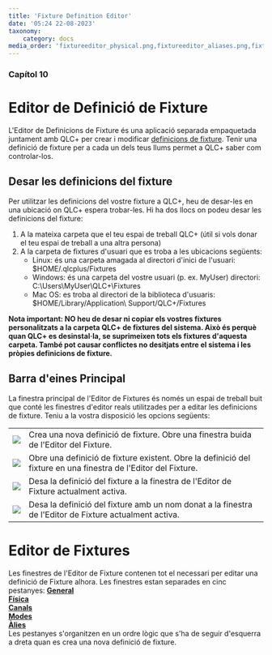 ```yaml
---
title: 'Fixture Definition Editor'
date: '05:24 22-08-2023'
taxonomy:
    category: docs
media_order: 'fixtureeditor_physical.png,fixtureeditor_aliases.png,fixtureeditor_channel_color.png,fixtureeditor_channel_gobo.png,fixtureeditor_channel_preset.png,fixtureeditor_channel_shutter.png,fixtureeditor_channel_wizard.png,fixtureeditor_channels.png,fixtureeditor_general.png,fixtureeditor_mode_channels.png,fixtureeditor_mode_edit_head.png,fixtureeditor_mode_heads.png'
---
```


### Capítol 10

# Editor de Definició de Fixture

L'Editor de Definicions de Fixture és una aplicació separada empaquetada juntament amb QLC+ per crear i modificar [definicions de fixture](/basics/glossary-and-concepts#fixtures). Tenir una definició de fixture per a cada un dels teus llums permet a QLC+ saber com controlar-los.

## Desar les definicions del fixture

Per utilitzar les definicions del vostre fixture a QLC+, heu de desar-les en una ubicació on QLC+ espera trobar-les. Hi ha dos llocs on podeu desar les definicions del fixture:
1. A la mateixa carpeta que el teu espai de treball QLC+ (útil si vols donar el teu espai de treball a una altra persona)
2. A la carpeta de fixtures d'usuari que es troba a les ubicacions següents:
    * Linux: és una carpeta amagada al directori d'inici de l'usuari: $HOME/.qlcplus/Fixtures
    * Windows: és una carpeta del vostre usuari (p. ex. MyUser) directori: C:\\Users\\MyUser\\QLC+\\Fixtures
    * Mac OS: es troba al directori de la biblioteca d'usuaris: $HOME/Library/Application\\ Support/QLC+/Fixtures

**Nota important: NO heu de desar ni copiar els vostres fixtures personalitzats a la carpeta QLC+ de fixtures del sistema. Això és perquè quan QLC+ es desinstal·la, se suprimeixen tots els fixtures d'aquesta carpeta. També pot causar conflictes no desitjats entre el sistema i les pròpies definicions de fixture.**

Barra d'eines Principal
------------
La finestra principal de l'Editor de Fixtures és només un espai de treball buit que conté les finestres d'editor reals utilitzades per a editar les definicions de fixture. Teniu a la vostra disposició les opcions següents:

|     |     |
| --- | --- |
| ![](/basics/filenew.png) | Crea una nova definició de fixture. Obre una finestra buida de l'Editor del Fixture. |
| ![](/basics/fileopen.png) | Obre una definició de fixture existent. Obre la definició del fixture en una finestra de l'Editor del Fixture. |
| ![](/basics/filesave.png) | Desa la definició del fixture a la finestra de l'Editor de Fixture actualment activa. |
| ![](/basics/filesaveas.png) | Desa la definició del fixture amb un nom donat a la finestra de l'Editor de Fixture actualment activa. |

Editor de Fixtures
==============

Les finestres de l'Editor de Fixture contenen tot el necessari per editar una definició de Fixture alhora. Les finestres estan separades en cinc pestanyes:
[**General**](general)<br>
[**Física**](physical)<br>
[**Canals**](channels)<br>
[**Modes**](modes)<br>
[**Àlies**](aliases)<br>
Les pestanyes s'organitzen en un ordre lògic que s'ha de seguir d'esquerra a dreta quan es crea una nova definició de fixture.
